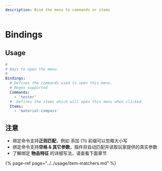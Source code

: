 ```yaml
---
description: Bind the menu to commands or items
---
```


# Bindings

## Usage

```yaml
#
# Ways to open the menu. 
#
Bindings:
  # Defines the commands used to open this menu.
  # Regex supported
  Commands:
    - 'tester'
  #  Defines the items which will open this menu when clicked.
  Items:
    - 'material:compass'
```

## 注意

* 绑定命令支持**正则匹配**，例如 添加 \(?i\) 前缀可以忽略大小写
* 绑定命令支持**空格 & 其它参数**，插件将自动匹配并读取玩家提供的真实参数
* 了解绑定 **物品特征** 的详细写法，请查看下面章节

{% page-ref page="../../usage/item-matchers.md" %}

